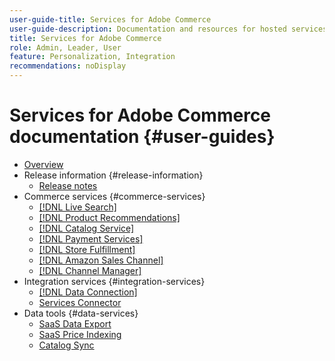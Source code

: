 ```yaml
---
user-guide-title: Services for Adobe Commerce
user-guide-description: Documentation and resources for hosted services that provide extended capabilities to Adobe Commerce and Magento Open Source.
title: Services for Adobe Commerce
role: Admin, Leader, User
feature: Personalization, Integration
recommendations: noDisplay
---
```

# Services for Adobe Commerce documentation {#user-guides}

- [Overview](home.md)
- Release information {#release-information}
   - [Release notes](/help/landing/release-notes-all.md)
- Commerce services {#commerce-services}
   - [[!DNL Live Search]](https://experienceleague.adobe.com/docs/commerce-merchant-services/live-search/overview.html)
   - [[!DNL Product Recommendations]](https://experienceleague.adobe.com/docs/commerce-merchant-services/product-recommendations/guide-overview.html)
   - [[!DNL Catalog Service]](https://experienceleague.adobe.com/docs/commerce-merchant-services/catalog-service/guide-overview.html)
   - [[!DNL Payment Services]](https://experienceleague.adobe.com/docs/commerce-merchant-services/payment-services/guide-overview.html)
   - [[!DNL Store Fulfillment]](https://experienceleague.adobe.com/docs/commerce-merchant-services/store-fulfillment/guide-overview.html)
   - [[!DNL Amazon Sales Channel]](https://experienceleague.adobe.com/docs/commerce-channels/amazon/guide-overview.html)
   - [[!DNL Channel Manager]](https://experienceleague.adobe.com/docs/commerce-channels/channel-manager/guide-overview.html)
- Integration services {#integration-services}
   - [[!DNL Data Connection]](https://experienceleague.adobe.com/docs/commerce-merchant-services/data-connection/overview.html)
   - [Services Connector](/help/landing/saas.md)
- Data tools {#data-services}
   - [SaaS Data Export](https://experienceleague.adobe.com/docs/commerce-merchant-services/saas-data-export/overview.html)
   - [SaaS Price Indexing](https://experienceleague.adobe.com/docs/commerce-merchant-services/price-indexer/price-indexing.html)
   - [Catalog Sync](/help/landing/catalog-sync.md)





